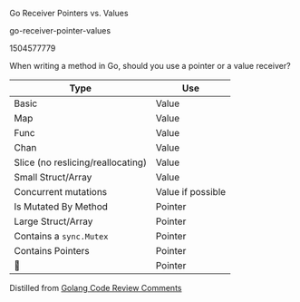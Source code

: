Go Receiver Pointers vs. Values

go-receiver-pointer-values

1504577779

When writing a method in Go, should you use a pointer or a value receiver?

Type | Use
-----|----
Basic | Value
Map | Value
Func | Value
Chan | Value
Slice (no reslicing/reallocating) | Value
Small Struct/Array | Value
Concurrent mutations | Value if possible
Is Mutated By Method | Pointer
Large Struct/Array | Pointer
Contains a `sync.Mutex` | Pointer
Contains Pointers | Pointer
🤷 | Pointer

Distilled from [Golang Code Review Comments](https://github.com/golang/go/wiki/CodeReviewComments#receiver-type)
